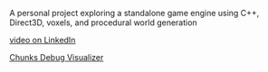 
A personal project exploring a standalone game engine using C++, Direct3D, voxels, and procedural world generation

[video on LinkedIn](https://www.linkedin.com/feed/update/urn:li:activity:7228283928715968512/)

[Chunks Debug Visualizer](Images/Chunks.png)
